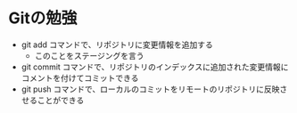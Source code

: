 # Gitの勉強
- git add コマンドで、リポジトリに変更情報を追加する
	- このことをステージングを言う
- git commit コマンドで、リポジトリのインデックスに追加された変更情報にコメントを付けてコミットできる
- git push コマンドで、ローカルのコミットをリモートのリポジトリに反映させることができる
